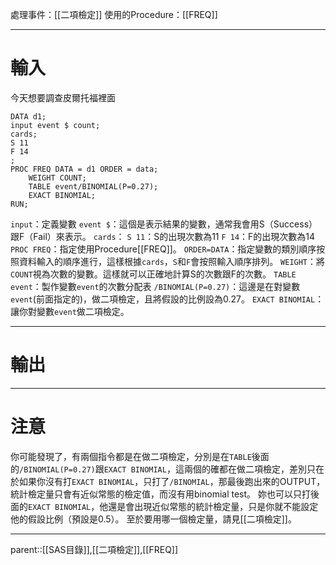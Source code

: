 處理事件：[[二項檢定]]
使用的Procedure：[[FREQ]]
- - -
# 輸入
今天想要調查皮爾托福裡面
```SAS
DATA d1;
input event $ count;
cards;
S 11
F 14
;
PROC FREQ DATA = d1 ORDER = data;
	WEIGHT COUNT;
	TABLE event/BINOMIAL(P=0.27);
	EXACT BINOMIAL;
RUN;
```
`input`：定義變數
	`event $`：這個是表示結果的變數，通常我會用S（Success）跟F（Fail）來表示。
`cards`：
	`S 11`：S的出現次數為11
	`F 14`：F的出現次數為14
`PROC FREQ`：指定使用Procedure[[FREQ]]。
	`ORDER=DATA`：指定變數的類別順序按照資料輸入的順序進行，這樣根據`cards`，`S`和`F`會按照輸入順序排列。
`WEIGHT`：將`COUNT`視為次數的變數。這樣就可以正確地計算S的次數跟F的次數。
`TABLE event`：製作變數`event`的次數分配表
`/BINOMIAL(P=0.27)`：這邊是在對變數`event`(前面指定的)，做二項檢定，且將假設的比例設為0.27。
`EXACT BINOMIAL`：讓你對變數`event`做二項檢定。
- - -
# 輸出
- - -
# 注意
你可能發現了，有兩個指令都是在做二項檢定，分別是在`TABLE`後面的`/BINOMIAL(P=0.27)`跟`EXACT BINOMIAL`，這兩個的確都在做二項檢定，差別只在於如果你沒有打`EXACT BINOMIAL`，只打了`/BINOMIAL`，那最後跑出來的OUTPUT，統計檢定量只會有近似常態的檢定值，而沒有用binomial test。
妳也可以只打後面的`EXACT BINOMIAL`，他還是會出現近似常態的統計檢定量，只是你就不能設定他的假設比例（預設是0.5）。
至於要用哪一個檢定量，請見[[二項檢定]]。
- - -
parent::[[SAS目錄]],[[二項檢定]],[[FREQ]]